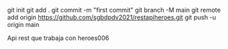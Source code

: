 git init
git add .
git commit -m "first commit"
git branch -M main
git remote add origin https://github.com/sgbdpdv2021/restapiheroes.git
git push -u origin main

Api rest que trabaja con heroes006

